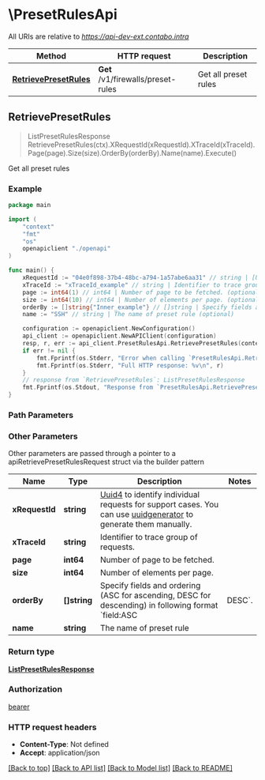 # \PresetRulesApi

All URIs are relative to *https://api-dev-ext.contabo.intra*

Method | HTTP request | Description
------------- | ------------- | -------------
[**RetrievePresetRules**](PresetRulesApi.md#RetrievePresetRules) | **Get** /v1/firewalls/preset-rules | Get all preset rules



## RetrievePresetRules

> ListPresetRulesResponse RetrievePresetRules(ctx).XRequestId(xRequestId).XTraceId(xTraceId).Page(page).Size(size).OrderBy(orderBy).Name(name).Execute()

Get all preset rules

### Example

```go
package main

import (
    "context"
    "fmt"
    "os"
    openapiclient "./openapi"
)

func main() {
    xRequestId := "04e0f898-37b4-48bc-a794-1a57abe6aa31" // string | [Uuid4](https://en.wikipedia.org/wiki/Universally_unique_identifier#Version_4_(random)) to identify individual requests for support cases. You can use [uuidgenerator](https://www.uuidgenerator.net/version4) to generate them manually.
    xTraceId := "xTraceId_example" // string | Identifier to trace group of requests. (optional)
    page := int64(1) // int64 | Number of page to be fetched. (optional)
    size := int64(10) // int64 | Number of elements per page. (optional)
    orderBy := []string{"Inner_example"} // []string | Specify fields and ordering (ASC for ascending, DESC for descending) in following format `field:ASC|DESC`. (optional)
    name := "SSH" // string | The name of preset rule (optional)

    configuration := openapiclient.NewConfiguration()
    api_client := openapiclient.NewAPIClient(configuration)
    resp, r, err := api_client.PresetRulesApi.RetrievePresetRules(context.Background()).XRequestId(xRequestId).XTraceId(xTraceId).Page(page).Size(size).OrderBy(orderBy).Name(name).Execute()
    if err != nil {
        fmt.Fprintf(os.Stderr, "Error when calling `PresetRulesApi.RetrievePresetRules``: %v\n", err)
        fmt.Fprintf(os.Stderr, "Full HTTP response: %v\n", r)
    }
    // response from `RetrievePresetRules`: ListPresetRulesResponse
    fmt.Fprintf(os.Stdout, "Response from `PresetRulesApi.RetrievePresetRules`: %v\n", resp)
}
```

### Path Parameters



### Other Parameters

Other parameters are passed through a pointer to a apiRetrievePresetRulesRequest struct via the builder pattern


Name | Type | Description  | Notes
------------- | ------------- | ------------- | -------------
 **xRequestId** | **string** | [Uuid4](https://en.wikipedia.org/wiki/Universally_unique_identifier#Version_4_(random)) to identify individual requests for support cases. You can use [uuidgenerator](https://www.uuidgenerator.net/version4) to generate them manually. | 
 **xTraceId** | **string** | Identifier to trace group of requests. | 
 **page** | **int64** | Number of page to be fetched. | 
 **size** | **int64** | Number of elements per page. | 
 **orderBy** | **[]string** | Specify fields and ordering (ASC for ascending, DESC for descending) in following format &#x60;field:ASC|DESC&#x60;. | 
 **name** | **string** | The name of preset rule | 

### Return type

[**ListPresetRulesResponse**](ListPresetRulesResponse.md)

### Authorization

[bearer](../README.md#bearer)

### HTTP request headers

- **Content-Type**: Not defined
- **Accept**: application/json

[[Back to top]](#) [[Back to API list]](../README.md#documentation-for-api-endpoints)
[[Back to Model list]](../README.md#documentation-for-models)
[[Back to README]](../README.md)

